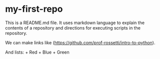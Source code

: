 # my-first-repo

This is a README.md file. It uses markdown language to explain the contents of a repository and directions for executing scripts in the repository.

We can make links like (https://github.com/prof-rossetti/intro-to-python).

And lists:
    + Red
    + Blue
    + Green
